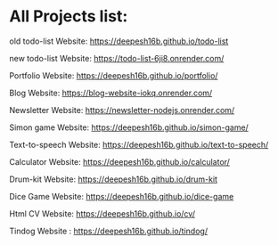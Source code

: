 # All Projects list:

old todo-list Website: https://deepesh16b.github.io/todo-list

new todo-list Website: https://todo-list-6ji8.onrender.com/

Portfolio Website: https://deepesh16b.github.io/portfolio/

Blog Website: https://blog-website-iokq.onrender.com/

Newsletter Website: https://newsletter-nodejs.onrender.com/

Simon game Website: https://deepesh16b.github.io/simon-game/

Text-to-speech Website: https://deepesh16b.github.io/text-to-speech/

Calculator Website: https://deepesh16b.github.io/calculator/

Drum-kit Website: https://deepesh16b.github.io/drum-kit

Dice Game Website: https://deepesh16b.github.io/dice-game

Html CV Website: https://deepesh16b.github.io/cv/

Tindog Website : https://deepesh16b.github.io/tindog/
